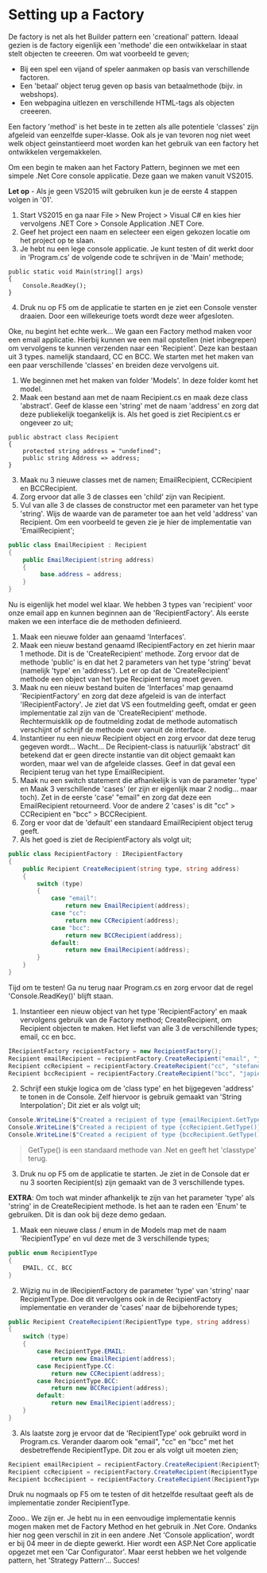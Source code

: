 # Setting up a Factory

De factory is net als het Builder pattern een 'creational' pattern. Ideaal gezien is de factory eigenlijk een 'methode' die een ontwikkelaar in staat stelt objecten te creeeren. Om wat voorbeeld te geven; 
- Bij een spel een vijand of speler aanmaken op basis van verschillende factoren.
- Een 'betaal' object terug geven op basis van betaalmethode (bijv. in webshops).
- Een webpagina uitlezen en verschillende HTML-tags als objecten creeeren.

Een factory 'method' is het beste in te zetten als alle potentiele 'classes' zijn afgeleid van eenzelfde super-klasse. Ook als je van tevoren nog niet weet welk object geinstantieerd moet worden kan het gebruik van een factory het ontwikkelen vergemakkelen.

Om een begin te maken aan het Factory Pattern, beginnen we met een simpele .Net Core console applicatie. Deze gaan we maken vanuit VS2015.

**Let op** - Als je geen VS2015 wilt gebruiken kun je de eerste 4 stappen volgen in '01'.

1. Start VS2015 en ga naar File > New Project > Visual C# en kies hier vervolgens .NET Core > Console Application .NET Core.
2. Geef het project een naam en selecteer een eigen gekozen locatie om het project op te slaan.
3. Je hebt nu een lege console applicatie. Je kunt testen of dit werkt door in 'Program.cs' de volgende code te schrijven in de 'Main' methode;
````Csharp
public static void Main(string[] args)
{
    Console.ReadKey();
}
````

4. Druk nu op F5 om de applicatie te starten en je ziet een Console venster draaien. Door een willekeurige toets wordt deze weer afgesloten.

Oke, nu begint het echte werk... We gaan een Factory method maken voor een email applicatie. Hierbij kunnen we een mail opstellen (niet inbegrepen) om vervolgens te kunnen verzenden naar een 'Recipient'. Deze kan bestaan uit 3 types. namelijk standaard, CC en BCC. We starten met het maken van een paar verschillende 'classes' en breiden deze vervolgens uit.
1. We beginnen met het maken van folder 'Models'. In deze folder komt het model.
2. Maak een bestand aan met de naam Recipient.cs en maak deze class 'abstract'. Geef de klasse een 'string' met de naam 'address' en zorg dat deze publiekelijk toegankelijk is. Als het goed is ziet Recipient.cs er ongeveer zo uit;
````Csharp
public abstract class Recipient
{
    protected string address = "undefined";
    public string Address => address;
}
````
3. Maak nu 3 nieuwe classes met de namen; EmailRecipient, CCRecipient en BCCRecipient.
4. Zorg ervoor dat alle 3 de classes een 'child' zijn van Recipient.
5. Vul van alle 3 de classes de constructor met een parameter van het type 'string'. Wijs de waarde van de parameter toe aan het veld 'address' van Recipient. Om een voorbeeld te geven zie je hier de implementatie van 'EmailRecipient';
````csharp
public class EmailRecipient : Recipient
{
    public EmailRecipient(string address)
    {
         base.address = address;
    }
}
````
Nu is eigenlijk het model wel klaar. We hebben 3 types van 'recipient' voor onze email app en kunnen beginnen aan de 'RecipientFactory'. Als eerste maken we een interface die de methoden definieerd.

1. Maak een nieuwe folder aan genaamd 'Interfaces'.
2. Maak een nieuw bestand genaamd IRecipientFactory en zet hierin maar 1 methode. Dit is de 'CreateRecipient' methode. Zorg ervoor dat de methode 'public' is en dat het 2 parameters van het type 'string' bevat (namelijk 'type' en 'address'). Let er op dat de 'CreateRecipient' methode een object van het type Recipient terug moet geven.
3. Maak nu een nieuw bestand buiten de 'Interfaces' map genaamd 'RecipientFactory' en zorg dat deze afgeleid is van de interfact 'IRecipientFactory'. Je ziet dat VS een foutmelding geeft, omdat er geen implementatie zal zijn van de 'CreateRecipient' methode. Rechtermuisklik op de foutmelding zodat de methode automatisch verschijnt of schrijf de methode over vanuit de interface.
4. Instantieer nu een nieuw Recipient object en zorg ervoor dat deze terug gegeven wordt... Wacht... De Recipient-class is natuurlijk 'abstract' dit betekend dat er geen directe instantie van dit object gemaakt kan worden, maar wel van de afgeleide classes. Geef in dat geval een Recipient terug van het type EmailRecipient.
5. Maak nu een switch statement die afhankelijk is van de parameter 'type' en Maak 3 verschillende 'cases' (er zijn er eigenlijk maar 2 nodig... maar toch). Zet in de eerste 'case' "email" en zorg dat deze een EmailRecipient retourneerd. Voor de andere 2 'cases' is dit "cc" > CCRecipient en "bcc" > BCCRecipient.
6. Zorg er voor dat de 'default' een standaard EmailRecipient object terug geeft.
7. Als het goed is ziet de RecipientFactory als volgt uit;
````csharp
public class RecipientFactory : IRecipientFactory
{
    public Recipient CreateRecipient(string type, string address)
    {
        switch (type)
        {
            case "email":
                return new EmailRecipient(address);
            case "cc":
                return new CCRecipient(address);
            case "bcc":
                return new BCCRecipient(address);
            default:
                return new EmailRecipient(address);
        }
    }
}
````

Tijd om te testen! Ga nu terug naar Program.cs en zorg ervoor dat de regel 'Console.ReadKey()' blijft staan. 
1. Instantieer een nieuw object van het type 'RecipientFactory' en maak vervolgens gebruik van de Factory method; CreateRecipient, om Recipient objecten te maken. Het liefst van alle 3 de verschillende types; email, cc en bcc.
````csharp
IRecipientFactory recipientFactory = new RecipientFactory();
Recipient emailRecipient = recipientFactory.CreateRecipient("email", "johan.boersma@gmail.com");
Recipient ccRecipient = recipientFactory.CreateRecipient("cc", "stefandevries@hotmail.com");
Recipient bccRecipient = recipientFactory.CreateRecipient("bcc", "japie95@live.nl");
````
2. Schrijf een stukje logica om de 'class type' en het bijgegeven 'address' te tonen in de Console. Zelf hiervoor is gebruik gemaakt van 'String Interpolation'; Dit ziet er als volgt uit;
````csharp
Console.WriteLine($"Created a recipient of type {emailRecipient.GetType()} with address: {emailRecipient.Address}");
Console.WriteLine($"Created a recipient of type {ccRecipient.GetType()} with address: {ccRecipient.Address}");
Console.WriteLine($"Created a recipient of type {bccRecipient.GetType()} with address: {bccRecipient.Address}");
````
> GetType() is een standaard methode van .Net en geeft het 'classtype' terug.

3. Druk nu op F5 om de applicatie te starten. Je ziet in de Console dat er nu 3 soorten Recipient(s) zijn gemaakt van de 3 verschillende types. 

**EXTRA**: Om toch wat minder afhankelijk te zijn van het parameter 'type' als 'string' in de CreateRecipient methode. Is het aan te raden een 'Enum' te gebruiken. Dit is dan ook bij deze demo gedaan. 
1. Maak een nieuwe class / enum in de Models map met de naam 'RecipientType' en vul deze met de 3 verschillende types;
````csharp
public enum RecipientType
{
    EMAIL, CC, BCC
}
````
2. Wijzig nu in de IRecipientFactory de parameter 'type' van 'string' naar RecipientType. Doe dit vervolgens ook in de RecipientFactory implementatie en verander de 'cases' naar de bijbehorende types;
````csharp
public Recipient CreateRecipient(RecipientType type, string address)
{
    switch (type)
    {
        case RecipientType.EMAIL:
            return new EmailRecipient(address);
        case RecipientType.CC:
            return new CCRecipient(address);
        case RecipientType.BCC:
            return new BCCRecipient(address);
        default:
            return new EmailRecipient(address);
    }
}
````
3. Als laatste zorg je ervoor dat de 'RecipientType' ook gebruikt word in Program.cs. Verander daarom ook "email", "cc" en "bcc" met het desbetreffende RecipientType. Dit zou er als volgt uit moeten zien;
````csharp
Recipient emailRecipient = recipientFactory.CreateRecipient(RecipientType.EMAIL, "johan.boersma@gmail.com");
Recipient ccRecipient = recipientFactory.CreateRecipient(RecipientType.CC, "stefandevries@hotmail.com");
Recipient bccRecipient = recipientFactory.CreateRecipient(RecipientType.BCC, "japie95@live.nl");
````
Druk nu nogmaals op F5 om te testen of dit hetzelfde resultaat geeft als de implementatie zonder RecipientType.

Zooo.. We zijn er. Je hebt nu in een eenvoudige implementatie kennis mogen maken met de Factory Method en het gebruik in .Net Core. Ondanks hier nog geen verschil in zit in een andere .Net 'Console application', wordt er bij 04 meer in de diepte gewerkt. Hier wordt een ASP.Net Core applicatie opgezet met een 'Car Configurator'. Maar eerst hebben we het volgende pattern, het 'Strategy Pattern'... Succes!
